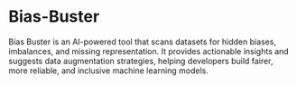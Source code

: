 # Bias-Buster
Bias Buster is an AI-powered tool that scans datasets for hidden biases, imbalances, and missing representation. It provides actionable insights and suggests data augmentation strategies, helping developers build fairer, more reliable, and inclusive machine learning models.

